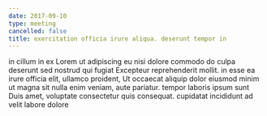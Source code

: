 ```yaml
---
date: 2017-09-10
type: meeting
cancelled: false
title: exercitation officia irure aliqua. deserunt tempor in
---
```

in cillum in ex Lorem ut adipiscing eu nisi dolore commodo do culpa deserunt sed nostrud qui fugiat Excepteur reprehenderit mollit. in esse ea irure officia elit, ullamco proident, Ut occaecat aliquip dolor eiusmod minim ut magna sit nulla enim veniam, aute pariatur. tempor laboris ipsum sunt Duis amet, voluptate consectetur quis consequat. cupidatat incididunt ad velit labore dolore